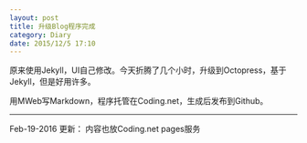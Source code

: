 ```yaml
---
layout: post
title: 升级Blog程序完成
category: Diary
date: 2015/12/5 17:10
---
```


原来使用Jekyll，UI自己修改。今天折腾了几个小时，升级到Octopress，基于Jekyll，但是好用许多。

用MWeb写Markdown，程序托管在Coding.net，生成后发布到Github。

------
Feb-19-2016 更新：
内容也放Coding.net pages服务

